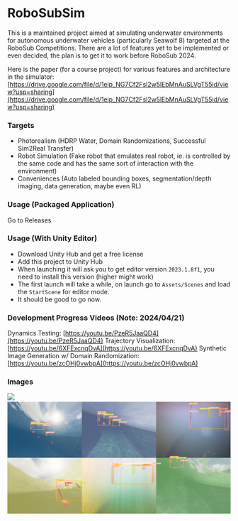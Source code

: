 # RoboSubSim
This is a maintained project aimed at simulating underwater environments for autonomous underwater vehicles (particularly Seawolf 8) targeted at the RoboSub Competitions. There are a lot of features yet to be implemented or even decided, the plan is to get it to work before RoboSub 2024.

Here is the paper (for a course project) for various features and architecture in the simulator: [https://drive.google.com/file/d/1eip_NG7Cf2Fsl2w5lEbMnAuSLVgT55id/view?usp=sharing](https://drive.google.com/file/d/1eip_NG7Cf2Fsl2w5lEbMnAuSLVgT55id/view?usp=sharing)



### Targets
* Photorealism (HDRP Water, Domain Randomizations, Successful Sim2Real Transfer)
* Robot Simulation (Fake robot that emulates real robot, ie. is controlled by the same code and has the same sort of interaction with the environment)
* Conveniences (Auto labeled bounding boxes, segmentation/depth imaging, data generation, maybe even RL)


### Usage (Packaged Application)
Go to Releases

### Usage (With Unity Editor)
* Download Unity Hub and get a free license
* Add this project to Unity Hub
* When launching it will ask you to get editor version `2023.1.8f1`, you need to install this version (higher might work)
* The first launch will take a while, on launch go to `Assets/Scenes` and load the `StartScene` for editor mode.
* It should be good to go now. 

### Development Progress Videos (Note: 2024/04/21)
Dynamics Testing: [https://youtu.be/PzeR5JaaQD4](https://youtu.be/PzeR5JaaQD4)
Trajectory Visualization: [https://youtu.be/6XFExcnqDvA](https://youtu.be/6XFExcnqDvA)
Synthetic Image Generation w/ Domain Randomization: [https://youtu.be/zcOHj0vwbpA](https://youtu.be/zcOHj0vwbpA)


### Images
![](./readme_images/real_and_synthetic.png) 
![](./readme_images/real_and_synthetic_inf.png)
